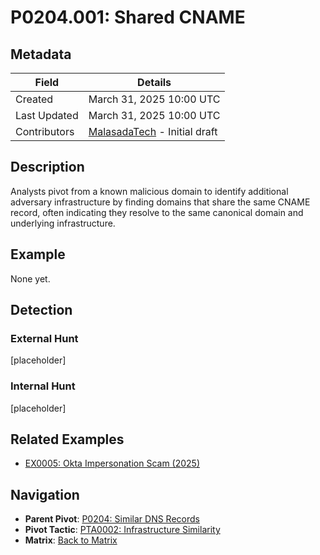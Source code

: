 # P0204.001: Shared CNAME

## Metadata
| Field          | Details                                      |
|----------------|----------------------------------------------|
| Created        | March 31, 2025 10:00 UTC                    |
| Last Updated   | March 31, 2025 10:00 UTC                    |
| Contributors   | [MalasadaTech](../contributors.md#malasadatech) - Initial draft |

## Description
Analysts pivot from a known malicious domain to identify additional adversary infrastructure by finding domains that share the same CNAME record, often indicating they resolve to the same canonical domain and underlying infrastructure.

## Example
None yet.

## Detection

### External Hunt
[placeholder]

### Internal Hunt
[placeholder]

## Related Examples
- [EX0005: Okta Impersonation Scam (2025)](../examples/EX0005.md)

## Navigation
- **Parent Pivot**: [P0204: Similar DNS Records](P0204.md)
- **Pivot Tactic**: [PTA0002: Infrastructure Similarity](../pivot-tactics/PTA0002/main.md)
- **Matrix**: [Back to Matrix](../matrix.md)